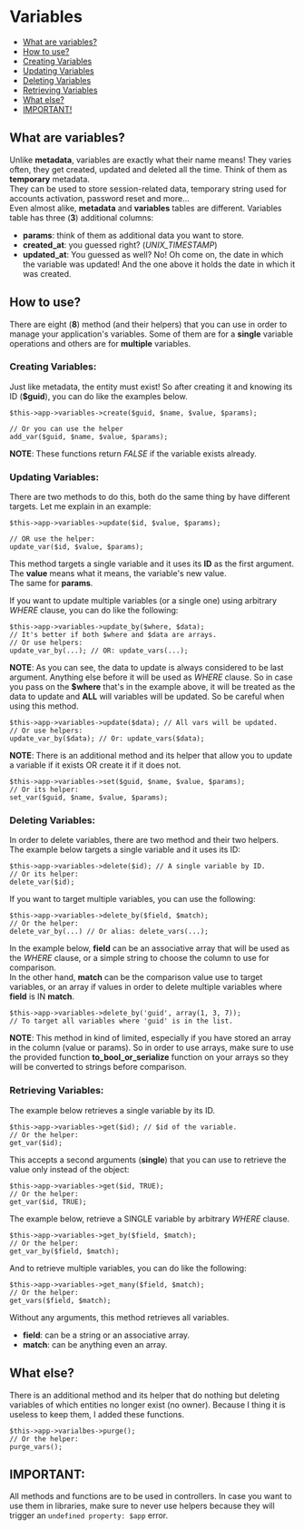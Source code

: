 # Variables

* [What are variables?](#markdown-header-what-are-variables)  
* [How to use?](#markdown-header-how-to-use)
* [Creating Variables](#markdown-header-creating-variables)
* [Updating Variables](#markdown-header-updating-variables)
* [Deleting Variables](#markdown-header-deleting-variables)
* [Retrieving Variables](#markdown-header-retrieving-variables)
* [What else?](#markdown-header-what-else)
* [IMPORTANT!](#markdown-header-important)  

## What are variables?
Unlike **metadata**, variables are exactly
 what their name means! They varies often, they get created, updated and deleted all the time. Think of them as **temporary** metadata.  
They can be used to store session-related data, temporary string used for accounts activation, password reset and more...  
Even almost alike, **metadata** and **variables** tables are different. Variables table has three (**3**) additional columns:  
* **params**: think of them as additional data you want to store.
* **created_at**: you guessed right? (*UNIX_TIMESTAMP*)
* **updated_at**: You guessed as well? No! Oh come on, the date in which the variable was updated! And the one above it holds the date in which it was created.

## How to use?
There are eight (**8**) method (and their helpers) that you can use in order to manage your application's variables. Some of them are for a **single** variable operations and others are for **multiple** variables.  

### Creating Variables:
Just like metadata, the entity must exist! So after creating it and knowing its ID (**$guid**), you can do like the examples below.

	$this->app->variables->create($guid, $name, $value, $params);

	// Or you can use the helper
	add_var($guid, $name, $value, $params);
**NOTE**: These functions return _FALSE_ if the variable exists already.

### Updating Variables:
There are two methods to do this, both do the same thing by have different targets. Let me explain in an example:

	$this->app->variables->update($id, $value, $params);

	// OR use the helper:
	update_var($id, $value, $params);
This method targets a single variable and it uses its **ID** as the first argument.  
The **value** means what it means, the variable's new value.  
The same for **params**.  

If you want to update multiple variables (or a single one) using arbitrary *WHERE* clause, you can do like the following:  

	$this->app->variables->update_by($where, $data);
	// It's better if both $where and $data are arrays.
	// Or use helpers:
	update_var_by(...); // OR: update_vars(...);
**NOTE**: As you can see, the data to update is always considered to be last argument. Anything else before it will be used as _WHERE_ clause. So in case you pass on the **$where** that's in the example above, it will be treated as the data to update and **ALL** will variables will be updated. So be careful when using this method.

	$this->app->variables->update($data); // All vars will be updated.
	// Or use helpers:
	update_var_by($data); // Or: update_vars($data);
**NOTE**: There is an additional method and its helper that allow you to update a variable if it exists OR create it if it does not.  

	$this->app->variables->set($guid, $name, $value, $params);
	// Or its helper:
	set_var($guid, $name, $value, $params);
### Deleting Variables:
In order to delete variables, there are two method and their two helpers.  
The example below targets a single variable and it uses its ID:

	$this->app->variables->delete($id); // A single variable by ID.
	// Or its helper:
	delete_var($id);
If you want to target multiple variables, you can use the following:

	$this->app->variables->delete_by($field, $match);
	// Or the helper:
	delete_var_by(...) // Or alias: delete_vars(...);
In the example below, **field** can be an associative array that will be used as the _WHERE_ clause, or a simple string to choose the column to use for comparison.  
In the other hand, **match** can be the comparison value use to target variables, or an array if values in order to delete multiple variables where **field** is IN **match**.  

	$this->app->variables->delete_by('guid', array(1, 3, 7));
	// To target all variables where 'guid' is in the list.
**NOTE**: This method in kind of limited, especially if you have stored an array in the column (value or params). So in order to use arrays, make sure to use the provided function **to_bool_or_serialize** function on your arrays so they will be converted to strings before comparison.

### Retrieving Variables:
The example below retrieves a single variable by its ID.

	$this->app->variables->get($id); // $id of the variable.
	// Or the helper:
	get_var($id);

This accepts a second arguments (**single**) that you can use to retrieve the value only instead of the object:  

	$this->app->variables->get($id, TRUE);
	// Or the helper:
	get_var($id, TRUE);
The example below, retrieve a SINGLE variable by arbitrary _WHERE_ clause.

	$this->app->variables->get_by($field, $match);
	// Or the helper:
	get_var_by($field, $match);
And to retrieve multiple variables, you can do like the following:

	$this->app->variables->get_many($field, $match);
	// Or the helper:
	get_vars($field, $match);
Without any arguments, this method retrieves all variables.  
* __field__: can be a string or an associative array.  
* __match__:  can be anything even an array.

## What else?
There is an additional method and its helper that do nothing but deleting variables of which entities no longer exist (no owner). Because I thing it is useless to keep them, I added these functions.

	$this->app->varialbes->purge();
	// Or the helper:
	purge_vars();
## IMPORTANT:
All methods and functions are to be used in controllers. In case you want to use them in libraries, make sure to never use helpers because they will trigger an `undefined property: $app` error.
